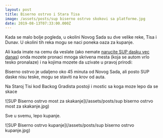 ```yaml
---
layout: post
title: Biserno ostrvo i Stara Tisa
image: /assets/posts/sup biserno ostrvo skokovi sa platforme.jpg
date: 2019-08-13T07:33:00.000Z
---
```


Kada se malo bolje pogleda, u okolini Novog Sada su dve velike reke, Tisa i
Dunav. U okolini tih reka mogu se naci poneka oaza za kupanje.

Ali kada imate na cemu da veslate (ako nemate [narucite SUP dasku vec
danas](/naruci)) onda mozete pronaci mnoga skrivena mesta (koja se autom
vrlo tesko pronalaze) i na kojima mozete da uzivate u pravoj prirodi:

Biserno ostrvo je udaljeno oko 45 minuta od Novog Sada, ali posto SUP daske nisu
teske, mogu se staviti na krov od auta.

Na Staroj Tisi kod Backog Gradista postoji i mostic sa koga moze lepo da se
skace

![SUP Biserno ostrvo most za skakanje](/assets/posts/sup biserno ostrvo most za skakanje.jpg)

Sve u svemu, lepo kupanje.

![SUP Biserno ostrvo kupanje](/assets/posts/sup biserno ostrvo kupanje.jpg)
